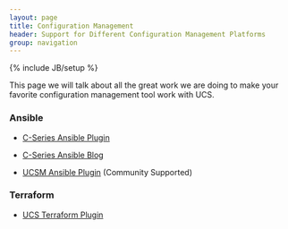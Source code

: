 ```yaml
---
layout: page
title: Configuration Management
header: Support for Different Configuration Management Platforms
group: navigation
---
```

{% include JB/setup %}

This page we will talk about all the great work we are doing to make your favorite configuration management tool work with UCS.

### Ansible
* [C-Series Ansible Plugin](https://github.com/CiscoUcs/UCS-Terraform)
* [C-Series Ansible Blog](https://github.com/CiscoUcs/UCS-Terraform)

* [UCSM Ansible Plugin](https://github.com/CiscoUcs/UCS-Terraform) (Community Supported)

### Terraform
* [UCS Terraform Plugin](https://github.com/CiscoUcs/UCS-Terraform)

